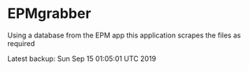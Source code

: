 # EPMgrabber
Using a database from the EPM app this application scrapes the files as required


Latest backup: Sun Sep 15 01:05:01 UTC 2019
